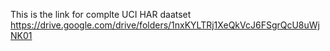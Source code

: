 This is the link for complte UCI HAR daatset 
https://drive.google.com/drive/folders/1nxKYLTRj1XeQkVcJ6FSgrQcU8uWjNK01